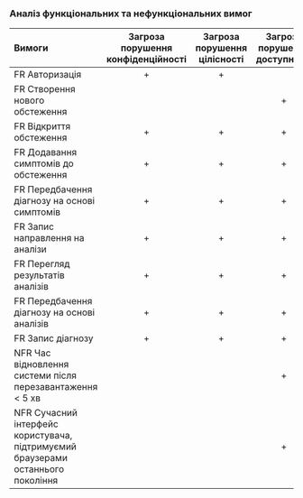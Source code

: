 ### Аналіз функціональних та нефункціональних вимог

| Вимоги | Загроза порушення конфіденційності | Загроза порушення цілісності | Загроза порушення доступності |
| :---   |                  :----:            | :----:                       |                        :----: |
|FR Авторизація|+|+||
|FR Створення нового обстеження|||+|
|FR Відкриття обстеження|+|+|+|
|FR Додавання симптомів до обстеження|+|+|+|
|FR Передбачення діагнозу на основі симптомів|+|+|+|
|FR Запис направлення на аналізи|+|+|+|
|FR Перегляд результатів аналізів|+|+|+|
|FR Передбачення діагнозу на основі аналізів|+|+|+|
|FR Запис діагнозу|+|+|+|
|NFR Час відновлення системи після перезавантаження < 5 хв|||+|
|NFR Сучасний інтерфейс користувача, підтримуємий браузерами останнього покоління|||+|
